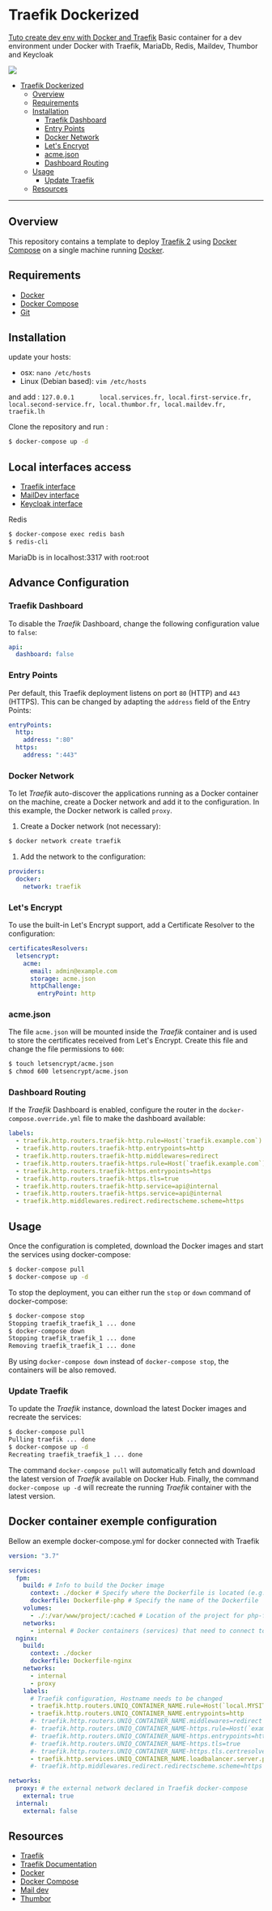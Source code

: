 # Traefik Dockerized

[Tuto create dev env with Docker and Traefik](https://medium.com/@fredericleaux/tuto-monter-un-environnement-de-dev-docker-avec-traefik-et-oauth2-pr%C3%AAt-pour-le-micro-service-12f78874d79c)
Basic container for a dev environment under Docker with Traefik, MariaDb, Redis, Maildev, Thumbor and Keycloak

![](./doc/traefik.png)
- [Traefik Dockerized](#traefik-dockerized)
  - [Overview](#overview)
  - [Requirements](#requirements)
  - [Installation](#installation)
    - [Traefik Dashboard](#traefik-dashboard)
    - [Entry Points](#entry-points)
    - [Docker Network](#docker-network)
    - [Let's Encrypt](#lets-encrypt)
    - [acme.json](#acmejson)
    - [Dashboard Routing](#dashboard-routing)
  - [Usage](#usage)
    - [Update Traefik](#update-traefik)
  - [Resources](#resources)

---

## Overview

This repository contains a template to deploy [Traefik 2](https://containo.us/traefik/) using [Docker Compose](https://docs.docker.com/compose/) on a single machine running [Docker](https://www.docker.com/).

## Requirements

- [Docker](https://www.docker.com/)
- [Docker Compose](https://docs.docker.com/compose/)
- [Git](https://git-scm.com/)

## Installation

update your hosts:
- osx: `nano /etc/hosts`
- Linux (Debian based): `vim /etc/hosts`

and add : `127.0.0.1       local.services.fr, local.first-service.fr, local.second-service.fr, local.thumbor.fr, local.maildev.fr, traefik.lh`

Clone the repository and run :

```sh
$ docker-compose up -d
```

## Local interfaces access

- [Traefik interface](http://traefik.lh)
- [MailDev interface](http://local.maildev.fr)
- [Keycloak interface](http://local.services.fr)

Redis
```sh
$ docker-compose exec redis bash
$ redis-cli
```

MariaDb is in localhost:3317 with root:root

## Advance Configuration

### Traefik Dashboard

To disable the _Traefik_ Dashboard, change the following configuration value to `false`:

```yaml
api:
  dashboard: false
```

### Entry Points

Per default, this Traefik deployment listens on port `80` (HTTP) and `443` (HTTPS). This can be changed by adapting the `address` field of the Entry Points:

```yaml
entryPoints:
  http:
    address: ":80"
  https:
    address: ":443"
```

### Docker Network

To let _Traefik_ auto-discover the applications running as a Docker container on the machine, create a Docker network and add it to the configuration. In this example, the Docker network is called `proxy`.

1. Create a Docker network (not necessary):

```sh
$ docker network create traefik
```

1. Add the network to the configuration:

```yaml
providers:
  docker:
    network: traefik
```

### Let's Encrypt

To use the built-in Let's Encrypt support, add a Certificate Resolver to the configuration:

```yaml
certificatesResolvers:
  letsencrypt:
    acme:
      email: admin@example.com
      storage: acme.json
      httpChallenge:
        entryPoint: http
```

### acme.json

The file `acme.json` will be mounted inside the _Traefik_ container and is used to store the certificates received from Let's Encrypt. Create this file and change the file permissions to `600`:

```sh
$ touch letsencrypt/acme.json
$ chmod 600 letsencrypt/acme.json
```

### Dashboard Routing

If the _Traefik_ Dashboard is enabled, configure the router in the `docker-compose.override.yml` file to make the dashboard available:

```yaml
labels:
  - traefik.http.routers.traefik-http.rule=Host(`traefik.example.com`)
  - traefik.http.routers.traefik-http.entrypoints=http
  - traefik.http.routers.traefik-http.middlewares=redirect
  - traefik.http.routers.traefik-https.rule=Host(`traefik.example.com`)
  - traefik.http.routers.traefik-https.entrypoints=https
  - traefik.http.routers.traefik-https.tls=true
  - traefik.http.routers.traefik-http.service=api@internal
  - traefik.http.routers.traefik-https.service=api@internal
  - traefik.http.middlewares.redirect.redirectscheme.scheme=https
```

## Usage

Once the configuration is completed, download the Docker images and start the services using docker-compose:

```sh
$ docker-compose pull
$ docker-compose up -d
```

To stop the deployment, you can either run the `stop` or `down` command of docker-compose:

```sh
$ docker-compose stop
Stopping traefik_traefik_1 ... done
$ docker-compose down
Stopping traefik_traefik_1 ... done
Removing traefik_traefik_1 ... done
```

By using `docker-compose down` instead of `docker-compose stop`, the containers will be also removed.

### Update Traefik

To update the _Traefik_ instance, download the latest Docker images and recreate the services:

```sh
$ docker-compose pull
Pulling traefik ... done
$ docker-compose up -d
Recreating traefik_traefik_1 ... done
```

The command `docker-compose pull` will automatically fetch and download the latest version of _Traefik_ available on Docker Hub. Finally, the command `docker-compose up -d` will recreate the running _Traefik_ container with the latest version.

## Docker container exemple configuration
Bellow an exemple docker-compose.yml for docker connected with Traefik

```yaml
version: "3.7"

services:
  fpm:
    build: # Info to build the Docker image
      context: ./docker # Specify where the Dockerfile is located (e.g. in the root directory of the project)
      dockerfile: Dockerfile-php # Specify the name of the Dockerfile
    volumes:
      - ./:/var/www/project/:cached # Location of the project for php-fpm. Note this should be the same for NGINX.*
    networks:
      - internal # Docker containers (services) that need to connect to each other should be on the same network.
  nginx:
    build:
      context: ./docker
      dockerfile: Dockerfile-nginx
    networks:
      - internal
      - proxy
    labels:
      # Traefik configuration, Hostname needs to be changed
      - traefik.http.routers.UNIQ_CONTAINER_NAME.rule=Host(`local.MYSITE.fr`)
      - traefik.http.routers.UNIQ_CONTAINER_NAME.entrypoints=http
      #- traefik.http.routers.UNIQ_CONTAINER_NAME.middlewares=redirect
      #- traefik.http.routers.UNIQ_CONTAINER_NAME-https.rule=Host(`example.com`)
      #- traefik.http.routers.UNIQ_CONTAINER_NAME-https.entrypoints=https
      #- traefik.http.routers.UNIQ_CONTAINER_NAME-https.tls=true
      #- traefik.http.routers.UNIQ_CONTAINER_NAME-https.tls.certresolver=letsencrypt
      - traefik.http.services.UNIQ_CONTAINER_NAME.loadbalancer.server.port=80
      #- traefik.http.middlewares.redirect.redirectscheme.scheme=https

networks:
  proxy: # the external network declared in Traefik docker-compose 
    external: true
  internal:
    external: false

```

## Resources

- [Traefik](https://containo.us/traefik/)
- [Traefik Documentation](https://docs.traefik.io/)
- [Docker](https://www.docker.com/)
- [Docker Compose](https://docs.docker.com/compose/)
- [Mail dev](https://github.com/maildev/maildev)
- [Thumbor](https://github.com/thumbor/thumbor)
